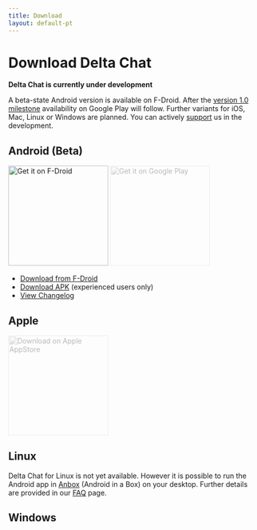 ```yaml
---
title: Download
layout: default-pt
---
```


# Download Delta Chat

**Delta Chat is currently under development**

A beta-state Android version is available on F-Droid. After the [version 1.0 milestone](https://github.com/deltachat/deltachat-android/milestone/1) availability on Google Play will follow. 
Further variants for iOS, Mac, Linux or Windows are planned.
You can actively [support](contribute) us in the development.


## Android (Beta)

[<img src="../assets/home/get-it-on-fdroid.png" alt="Get it on F-Droid" width="200" />](https://f-droid.org/app/com.b44t.messenger)
<img src="../assets/home/get-it-on-gplay.png" alt="Get it on Google Play" width="200" style="filter: opacity(.3) grayscale(100%);" />

* [Download from F-Droid](https://f-droid.org/app/com.b44t.messenger)
* [Download APK](https://github.com/deltachat/deltachat-android/releases) (experienced users only)
* [View Changelog](../en/changelog)


## Apple

<img src="../assets/home/get-it-on-ios.png" alt="Download on Apple AppStore" width="200" style="filter: opacity(.3) grayscale(100%);" />

## Linux

Delta Chat for Linux is not yet available. However it is possible to run the Android app in [Anbox](https://anbox.io) (Android in a Box) on your desktop.
Further details are provided in our [FAQ](help#multiclient) page.

## Windows


